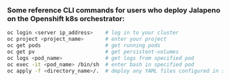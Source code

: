 ### Some reference CLI commands for users who deploy Jalapeno on the Openshift k8s orchestrator:

```bash
oc login <server ip_address>    # log in to your cluster
oc project <project_name>       # enter your project
oc get pods                     # get running pods 
oc get pv                       # get persistent-volumes
oc logs <pod_name>              # get logs from specified pod
oc exec -it <pod_name> /bin/sh  # enter bash in specified pod
oc apply -f <directory_name>/.  # deploy any YAML files configured in specified directory into the OpenShift cluster
```
